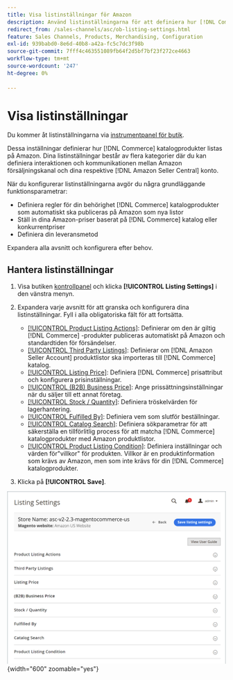 ```yaml
---
title: Visa listinställningar för Amazon
description: Använd listinställningarna för att definiera hur [!DNL Commerce] katalogprodukter listas på [!DNL Amazon Marketplace].
redirect_from: /sales-channels/asc/ob-listing-settings.html
feature: Sales Channels, Products, Merchandising, Configuration
exl-id: 939babd0-8e6d-40b8-a42a-fc5c7dc3f98b
source-git-commit: 7fff4c463551089fb64f2d5bf7bf23f272ce4663
workflow-type: tm+mt
source-wordcount: '247'
ht-degree: 0%

---
```


# Visa listinställningar

Du kommer åt listinställningarna via [instrumentpanel för butik](./amazon-store-dashboard.md).

Dessa inställningar definierar hur [!DNL Commerce] katalogprodukter listas på Amazon. Dina listinställningar består av flera kategorier där du kan definiera interaktionen och kommunikationen mellan Amazon försäljningskanal och dina respektive [!DNL Amazon Seller Central] konto.

När du konfigurerar listinställningarna avgör du några grundläggande funktionsparametrar:

- Definiera regler för din behörighet [!DNL Commerce] katalogprodukter som automatiskt ska publiceras på Amazon som nya listor
- Ställ in dina Amazon-priser baserat på [!DNL Commerce] katalog eller konkurrentpriser
- Definiera din leveransmetod

Expandera alla avsnitt och konfigurera efter behov.

## Hantera listinställningar

1. Visa butiken [kontrollpanel](./amazon-store-dashboard.md) och klicka **[!UICONTROL Listing Settings]** i den vänstra menyn.

1. Expandera varje avsnitt för att granska och konfigurera dina listinställningar. Fyll i alla obligatoriska fält för att fortsätta.

   - [[!UICONTROL Product Listing Actions]](./product-listing-actions.md): Definierar om den är giltig [!DNL Commerce] -produkter publiceras automatiskt på Amazon och standardtiden för försändelser.
   - [[!UICONTROL Third Party Listings]](./third-party-listing-settings.md): Definierar om [!DNL Amazon Seller Account] produktlistor ska importeras till [!DNL Commerce] katalog.
   - [[!UICONTROL Listing Price]](./listing-price.md): Definiera [!DNL Commerce] prisattribut och konfigurera prisinställningar.
   - [[!UICONTROL (B2B) Business Price]](./business-pricing.md): Ange prissättningsinställningar när du säljer till ett annat företag.
   - [[!UICONTROL Stock / Quantity]](./stock-quantity.md): Definiera tröskelvärden för lagerhantering.
   - [[!UICONTROL Fulfilled By]](./fulfilled-by.md)\: Definiera vem som slutför beställningar.
   - [[!UICONTROL Catalog Search]](./catalog-search.md): Definiera sökparametrar för att säkerställa en tillförlitlig process för att matcha [!DNL Commerce] katalogprodukter med Amazon produktlistor.
   - [[!UICONTROL Product Listing Condition]](./product-listing-condition.md): Definiera inställningar och värden för&quot;villkor&quot; för produkten. Villkor är en produktinformation som krävs av Amazon, men som inte krävs för din [!DNL Commerce] katalogprodukter.

1. Klicka på **[!UICONTROL Save]**.

![Listinställningar](assets/amazon-listing-settings.png){width="600" zoomable="yes"}
